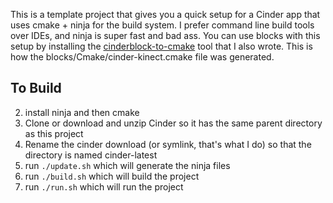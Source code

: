 This is a template project that gives you a quick setup for a Cinder app that uses cmake + ninja for the build system.  I prefer command line build tools over IDEs, and ninja is super fast and bad ass.  You can use blocks with this setup by installing the [cinderblock-to-cmake](https://github.com/RussTheAerialist/cinderblock-to-cmake) tool that I also wrote.  This is how the blocks/Cmake/cinder-kinect.cmake file was generated.

## To Build
2. install ninja and then cmake
3. Clone or download and unzip Cinder so it has the same parent directory as this project
3. Rename the cinder download (or symlink, that's what I do) so that the directory is named cinder-latest
3. run `./update.sh` which will generate the ninja files
3. run `./build.sh` which will build the project
3. run `./run.sh` which will run the project
